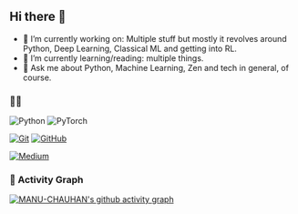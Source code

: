 ## Hi there 👋

<!--
**MANU-CHAUHAN/manu-chauhan** is a ✨ _special_ ✨ repository because its `README.md` (this file) appears on your GitHub profile.

Here are some ideas to get you started:-->

- 🔭 I’m currently working on: Multiple stuff but mostly it revolves around Python, Deep Learning, Classical ML and getting into RL.
- 🌱 I’m currently learning/reading: multiple things.
- 💬 Ask me about Python, Machine Learning, Zen and tech in general, of course.



### 👨‍💻
<img alt="Python" src="https://img.shields.io/badge/python-%2314354C.svg?style=for-the-badge&logo=python&logoColor=white"/>

<img alt="PyTorch" src="https://img.shields.io/badge/PyTorch-%23EE4C2C.svg?style=for-the-badge&logo=PyTorch&logoColor=white" />

[![Git](https://img.shields.io/badge/-Git-black?style=flat&logo=git&link=https://github.com/MANU-CHAUHAN)](https://github.com/MANU-CHAUHAN) 
[![GitHub](https://img.shields.io/badge/-GitHub-181717?style=flat&logo=github&link=https://github.com/MANU-CHAUHAN)](https://github.com/MANU-CHAUHAN)

<!-- <img alt="Sublime Text" src="https://img.shields.io/badge/sublime_text-%23575757.svg?style=for-the-badge&logo=sublime-text&logoColor=important"/>

<img alt="PyCharm" src="https://img.shields.io/badge/pycharm-143?style=for-the-badge&logo=pycharm&logoColor=black&color=black&labelColor=green"/> -->

 <a href="https://manu1992.medium.com">
<img alt="Medium" src="https://img.shields.io/badge/Medium-12100E?style=for-the-badge&logo=medium&logoColor=white"/></a>

### 👀 Activity Graph
[![MANU-CHAUHAN's github activity graph](https://activity-graph.herokuapp.com/graph?username=MANU-CHAUHAN&theme=react-dark)](https://github.com/ashutosh00710/github-readme-activity-graph)
